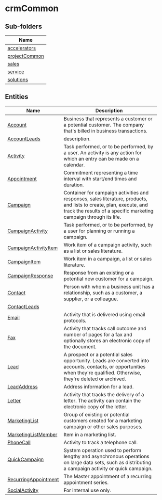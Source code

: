 
# crmCommon


## Sub-folders

|Name|
|---|
|[accelerators](https://docs.microsoft.com/en-us/common-data-model/schema/core/applicationcommon/foundationcommon/crmcommon/accelerators/overview)|
|[projectCommon](https://docs.microsoft.com/en-us/common-data-model/schema/core/applicationcommon/foundationcommon/crmcommon/projectCommon/overview)|
|[sales](https://docs.microsoft.com/en-us/common-data-model/schema/core/applicationcommon/foundationcommon/crmcommon/sales/overview)|
|[service](https://docs.microsoft.com/en-us/common-data-model/schema/core/applicationcommon/foundationcommon/crmcommon/service/overview)|
|[solutions](https://docs.microsoft.com/en-us/common-data-model/schema/core/applicationcommon/foundationcommon/crmcommon/solutions/overview)|




## Entities

|Name|Description|
|---|---|
|[Account](https://docs.microsoft.com/en-us/common-data-model/schema/core/applicationcommon/foundationcommon/crmcommon/Account)|Business that represents a customer or a potential customer. The company that's billed in business transactions.  |
|[AccountLeads](https://docs.microsoft.com/en-us/common-data-model/schema/core/applicationcommon/foundationcommon/crmcommon/AccountLeads)|description.  |
|[Activity](https://docs.microsoft.com/en-us/common-data-model/schema/core/applicationcommon/foundationcommon/crmcommon/Activity)|Task performed, or to be performed, by a user. An activity is any action for which an entry can be made on a calendar.  |
|[Appointment](https://docs.microsoft.com/en-us/common-data-model/schema/core/applicationcommon/foundationcommon/crmcommon/Appointment)|Commitment representing a time interval with start/end times and duration.  |
|[Campaign](https://docs.microsoft.com/en-us/common-data-model/schema/core/applicationcommon/foundationcommon/crmcommon/Campaign)|Container for campaign activities and responses, sales literature, products, and lists to create, plan, execute, and track the results of a specific marketing campaign through its life.  |
|[CampaignActivity](https://docs.microsoft.com/en-us/common-data-model/schema/core/applicationcommon/foundationcommon/crmcommon/CampaignActivity)|Task performed, or to be performed, by a user for planning or running a campaign.  |
|[CampaignActivityItem](https://docs.microsoft.com/en-us/common-data-model/schema/core/applicationcommon/foundationcommon/crmcommon/CampaignActivityItem)|Work item of a campaign activity, such as a list or sales literature.  |
|[CampaignItem](https://docs.microsoft.com/en-us/common-data-model/schema/core/applicationcommon/foundationcommon/crmcommon/CampaignItem)|Work item in a campaign, a list or sales literature.  |
|[CampaignResponse](https://docs.microsoft.com/en-us/common-data-model/schema/core/applicationcommon/foundationcommon/crmcommon/CampaignResponse)|Response from an existing or a potential new customer for a campaign.  |
|[Contact](https://docs.microsoft.com/en-us/common-data-model/schema/core/applicationcommon/foundationcommon/crmcommon/Contact)|Person with whom a business unit has a relationship, such as a customer, a supplier, or a colleague.  |
|[ContactLeads](https://docs.microsoft.com/en-us/common-data-model/schema/core/applicationcommon/foundationcommon/crmcommon/ContactLeads)|  |
|[Email](https://docs.microsoft.com/en-us/common-data-model/schema/core/applicationcommon/foundationcommon/crmcommon/Email)|Activity that is delivered using email protocols.  |
|[Fax](https://docs.microsoft.com/en-us/common-data-model/schema/core/applicationcommon/foundationcommon/crmcommon/Fax)|Activity that tracks call outcome and number of pages for a fax and optionally stores an electronic copy of the document.  |
|[Lead](https://docs.microsoft.com/en-us/common-data-model/schema/core/applicationcommon/foundationcommon/crmcommon/Lead)|A prospect or a potential sales opportunity. Leads are converted into accounts, contacts, or opportunities when they're qualified. Otherwise, they're deleted or archived.  |
|[LeadAddress](https://docs.microsoft.com/en-us/common-data-model/schema/core/applicationcommon/foundationcommon/crmcommon/LeadAddress)|Address information for a lead.  |
|[Letter](https://docs.microsoft.com/en-us/common-data-model/schema/core/applicationcommon/foundationcommon/crmcommon/Letter)|Activity that tracks the delivery of a letter. The activity can contain the electronic copy of the letter.  |
|[MarketingList](https://docs.microsoft.com/en-us/common-data-model/schema/core/applicationcommon/foundationcommon/crmcommon/MarketingList)|Group of existing or potential customers created for a marketing campaign or other sales purposes.  |
|[MarketingListMember](https://docs.microsoft.com/en-us/common-data-model/schema/core/applicationcommon/foundationcommon/crmcommon/MarketingListMember)|Item in a marketing list.  |
|[PhoneCall](https://docs.microsoft.com/en-us/common-data-model/schema/core/applicationcommon/foundationcommon/crmcommon/PhoneCall)|Activity to track a telephone call.  |
|[QuickCampaign](https://docs.microsoft.com/en-us/common-data-model/schema/core/applicationcommon/foundationcommon/crmcommon/QuickCampaign)|System operation used to perform lengthy and asynchronous operations on large data sets, such as distributing a campaign activity or quick campaign.  |
|[RecurringAppointment](https://docs.microsoft.com/en-us/common-data-model/schema/core/applicationcommon/foundationcommon/crmcommon/RecurringAppointment)|The Master appointment of a recurring appointment series.  |
|[SocialActivity](https://docs.microsoft.com/en-us/common-data-model/schema/core/applicationcommon/foundationcommon/crmcommon/SocialActivity)|For internal use only.  |
